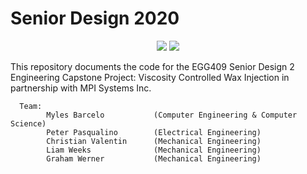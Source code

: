 # Senior Design 2020

<p align="center">
  <img src="https://www.newpaltz.edu/media/identity/logos/newpaltzlogo.jpg">
  <img src="https://www.mpi-systems.com/wp-content/uploads/2017/03/mpi-logo-615.png">
</p>

This repository documents the code for the EGG409 Senior Design 2 Engineering Capstone Project: 
Viscosity Controlled Wax Injection in partnership with MPI Systems Inc.

      Team: 
            Myles Barcelo           (Computer Engineering & Computer Science)
            Peter Pasqualino        (Electrical Engineering) 
            Christian Valentin      (Mechanical Engineering)
            Liam Weeks              (Mechanical Engineering)
            Graham Werner           (Mechanical Engineering)
   

